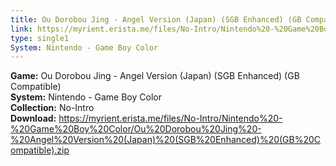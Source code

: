 ```yaml
---
title: Ou Dorobou Jing - Angel Version (Japan) (SGB Enhanced) (GB Compatible)
link: https://myrient.erista.me/files/No-Intro/Nintendo%20-%20Game%20Boy%20Color/Ou%20Dorobou%20Jing%20-%20Angel%20Version%20(Japan)%20(SGB%20Enhanced)%20(GB%20Compatible).zip
type: single1
System: Nintendo - Game Boy Color
---
```

<b>Game:</b> Ou Dorobou Jing - Angel Version (Japan) (SGB Enhanced) (GB Compatible)<br>
<b>System:</b> Nintendo - Game Boy Color<br>
<b>Collection:</b> No-Intro<br>
<b>Download:</b> https://myrient.erista.me/files/No-Intro/Nintendo%20-%20Game%20Boy%20Color/Ou%20Dorobou%20Jing%20-%20Angel%20Version%20(Japan)%20(SGB%20Enhanced)%20(GB%20Compatible).zip